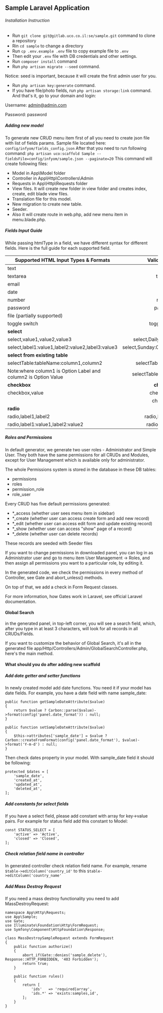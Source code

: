 ## Sample Laravel Application

###### Installation Instruction
- Run `git clone git@gitlab.uco.co.il:se/sample.git` command to clone a repository
- Rin `cd sample` to change a directory
- Run `cp .env.example .env` file to copy example file to `.env`
- Then edit your `.env` file with DB credentials and other settings.
- Run `composer install` command
- Run `php artisan migrate --seed` command.

Notice: seed is important, because it will create the first admin user for you.
- Run `php artisan key:generate` command.
- If you have file/photo fields, run `php artisan storage:link` command.
And that's it, go to your domain and login:

Username:	admin@admin.com

Password:	password

##### Adding new model

To generate new CRUD menu item first of all you need to create json file with list of fields params. Sample file located here:
`config/infyom/fields_config.json`
After that you need to run following command:
`php artisan uco:scaffold Sample --fieldsFile=config/infyom/sample.json --paginate=20`
This command will create following files:
- Model in App\Model folder
- Controller in App\Http\Controllers\Admin
- Requests in App\Http\Requests folder
- View files. It will create new folder in view folder and creates index, create, edit blade view files.
- Translation file for this model.
- New migration to create new table.
- Seeder.
- Also it will create route in web.php, add new menu item in menu.blade.php.

##### Fields Input Guide

While passing htmlType in a field, we have different syntax for different fields. Here is the full guide for each supported field.

| Supported HTML Input Types & Formats   |      Valid Examples      |
|----------|:-------------:|
| text |  text |
| textarea |    textarea   |
| email | email |
| date | date |
| number | number |
| password | password |
| file (partially supported) | file |
| toggle switch | toggle-switch |
| **select** |
|  select,value1,value2,value3 | select,Daily,Weekly,Monthly                 
|  select,label1:value1,label2:value2,label3:value3 | select,Sunday:0,Monday:1,Tuesday:2
| **select from existing table** |
|  selectTable:tableName:column1,column2 | selectTable:users:name,id
|  Note:where column1 is Option Label and column2 is Option Value | selectTable:categories:title,id
| **checkbox** | **checkbox**             
|  checkbox,value | checkbox,yes
| |  checkbox,1
| **radio** |
|  radio,label1,label2 | radio,Male,Female
|  radio,label1:value1,label2:value2 | radio,Yes:1,No:0

##### Roles and Permissions

In default generator, we generate two user roles - Administrator and Simple User. They both have the same permissions for all CRUDs and Modules, except for User Management which is available only for administrator.

The whole Permissions system is stored in the database in these DB tables:
- permissions
- roles
- permission_role
- role_user

Every CRUD has five default permissions generated:
- *_access (whether user sees menu item in sidebar)
- *_create (whether user can access create form and add new record)
- *_edit (whether user can access edit form and update existing record)
- *_show (whether user can access "show" page of a record)
- *_delete (whether user can delete records)

These records are seeded with Seeder files

 If you want to change permissions in downloaded panel, you can log in as Administrator user and go to menu item User Management -> Roles, and then assign all permissions you want to a particular role, by editing it.
 
 In the generated code, we check the permissions in every method of Controller, see Gate and abort_unless() methods.
 
 On top of that, we add a check in Form Request classes.
 
 For more information, how Gates work in Laravel, see official Laravel documentation.

#### Global Search
in the generated panel, in top-left corner, you will see a search field, which, after you type in at least 3 characters, will look for all records in all CRUDs/Fields.

If you want to customize the behavior of Global Search, it's all in the generated file app/Http/Controllers/Admin/GlobalSearchController.php, here's the main method.

#### What should you do after adding new scaffold
##### Add date getter and setter functions
In newly created model add date functions. You need it if your model has date fields. For example, you have a date field with name sample_date:

    public function getSampleDateAttribute($value)
    {
        return $value ? Carbon::parse($value)->format(config('panel.date_format')) : null;
    }

    public function setSampleDateAttribute($value)
    {
        $this->attributes['sample_date'] = $value ? Carbon::createFromFormat(config('panel.date_format'), $value)->format('Y-m-d') : null;
    }

Then check dates property in your model. With sample_date field it should be following:

    protected $dates = [
        'sample_date',
        'created_at',
        'updated_at',
        'deleted_at',
    ];

##### Add constants for select fields
If you have a select field, please add constant with array for key->value pairs. For example for status field add this constant to Model:

    const STATUS_SELECT = [
        'active' => 'Active',
        'closed' => 'Closed',
    ];

##### Check relation field name in controller

In generated controller check relation field name.
For example, rename 
`$table->editColumn('country_id'`
to this 
`$table->editColumn('country_name'`

##### Add Mass Destroy Request

If you need a mass destroy functionality you need to add MassDestroyRequest:

```
namespace App\Http\Requests;
use App\Sample;
use Gate;
use Illuminate\Foundation\Http\FormRequest;
use Symfony\Component\HttpFoundation\Response;

class MassDestroySampleRequest extends FormRequest
{
    public function authorize()
    {
        abort_if(Gate::denies('sample_delete'), Response::HTTP_FORBIDDEN, '403 Forbidden');
        return true;
    }

    public function rules()
    {
        return [
            'ids'   => 'required|array',
            'ids.*' => 'exists:samples,id',
        ];
    }
}

